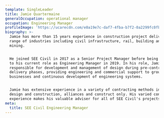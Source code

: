 ```yaml
---
template: SingleLeader
title: Jamie Quartermaine
generalOccupation: operational manager
occupation: Engineering Manager
profileImage: 'https://ucarecdn.com/e0a19e7c-daf7-4fba-b7f2-0a2299fc0fb6/'
biography: >-
  Jamie has more than 15 years experience in construction project delivery in a
  range of industries including civil infrastructure, rail, building and
  mining.  


  He joined SEE Civil in 2017 as a Senior Project Manager before being appointed
  to his current role as Engineering Manager in 2019. In his role, Jamie is
  responsible for development and management of design during pre-contracts and
  delivery phases, providing engineering and commercial support to group
  businesses and continuous development of engineering systems.


  Jamie has extensive experience in a variety of contracting methods including
  design and construction, alliances and construct only. His varied contracting
  experience makes his valuable adviser for all of SEE Civil's projects.
meta:
  title: SEE Civil Engineering Manager
---
```


